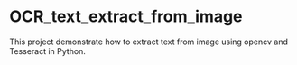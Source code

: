 # OCR_text_extract_from_image
This project demonstrate how to extract text from image using opencv and Tesseract in Python.



